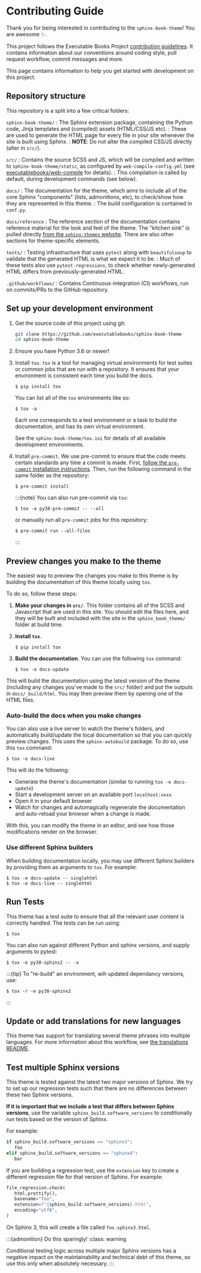 # Contributing Guide

Thank you for being interested in contributing to the `sphinx-book-theme`! You
are awesome ✨.

This project follows the Executable Books Project [contribution guidelines](https://executablebooks.org/en/latest/contributing.html).
It contains information about our conventions around coding style, pull request workflow, commit messages and more.

This page contains information to help you get started with development on this
project.

## Repository structure

This repository is a split into a few critical folders:

`sphinx-book-theme/`
: The Sphinx extension package, containing the Python code, Jinja templates and (compiled) assets (HTML/CSS/JS etc).
: These are used to generate the HTML page for every file in your site whenever the site is built using Sphinx.
: **NOTE**: Do not alter the compiled CSS/JS directly (alter in `src/`).

`src/`
: Contains the source SCSS and JS, which will be compiled and written to `sphinx-book-theme/static`, as configured by `web-compile-config.yml` (see [executablebooks/web-compile](https://github.com/executablebooks/web-compile) for details).
: This compilation is called by default, during development commands (see below).

`docs/`
: The documentation for the theme, which aims to include all of the core Sphinx "components" (lists, admonitions, etc), to check/show how they are represented in this theme.
: The build configuration is contained in `conf.py`.

`docs/reference`
: The reference section of the documentation contains reference material for the look and feel of the theme.
  The "kitchen sink" is pulled directly [from the `sphinx-themes` website](https://github.com/sphinx-themes/sphinx-themes.org/tree/master/sample-docs/kitchen-sink).
  There are also other sections for theme-specific elements.

`tests/`
: Testing infrastructure that uses `pytest` along with `beautifulsoup` to validate
  that the generated HTML is what we expect it to be.
: Much of these tests also use `pytest-regressions`, to check whether newly-generated HTML differs from previously-generated HTML.

`.github/workflows/`
: Contains Continuous-integration (CI) workflows, run on commits/PRs to the GitHub repository.


## Set up your development environment

1. Get the source code of this project using git:

   ```bash
   git clone https://github.com/executablebooks/sphinx-book-theme
   cd sphinx-book-theme
   ```

2. Ensure you have Python 3.6 or newer!
3. Install `tox`.
   `tox` is a tool for managing virtual environments for test suites or common jobs that are run with a repository.
   It ensures that your environment is consistent each time you build the docs.

   ```console
   $ pip install tox
   ```

   You can list all of the `tox` environments like so:

   ```console
   $ tox -a
   ```

   Each one corresponds to a test environment or a task to build the documentation, and has its own virtual environment.

   See the `sphinx-book-theme/tox.ini` for details of all available development environments.
4. Install `pre-commit`.
   We use pre-commit to ensure that the code meets certain standards any time a commit is made.
   First, [follow the `pre-commit` installation instructions](https://pre-commit.com/#install).
   Then, run the following command in the same folder as the repository:

   ```console
   $ pre-commit install
   ```

   :::{note}
   You can also run pre-commit via `tox`:
   ```console
   $ tox -e py38-pre-commit -- --all
   ```
   or manually run all `pre-commit` jobs for this repository:

   ```console
   $ pre-commit run --all-files
   ```
   :::


## Preview changes you make to the theme

The easiest way to preview the changes you make to this theme is by building the documentation of this theme locally using `tox`.

To do so, follow these steps:

1. **Make your changes in `src/`**. This folder contains all of the SCSS and Javascript that are used in this site. You should edit the files here, and they will be built and included with the site in the `sphinx_book_theme/` folder at build time.
2. **Install `tox`**.

   ```console
   $ pip install tox
   ```
3. **Build the documentation**. You can use the following `tox` command:

   ```console
   $ tox -e docs-update
   ```

This will build the documentation using the latest version of the theme (including any changes you've made to the `src/` folder) and put the outputs in `docs/_build/html`.
You may then preview them by opening one of the HTML files.

### Auto-build the docs when you make changes

You can also use a live server to watch the theme's folders, and automatically build/update the local documentation so that you can quickly preview changes.
This uses the `sphinx-autobuild` package.
To do so, use this `tox` command:

```console
$ tox -e docs-live
```

This will do the following:

- Generate the theme's documentation (similar to running `tox -e docs-update`)
- Start a development server on an available port `localhost:xxxx`
- Open it in your default browser
- Watch for changes and automagically regenerate the documentation and auto-reload your browser when a change is made.

With this, you can modify the theme in an editor, and see how those modifications render on the browser.

### Use different Sphinx builders

When building documentation locally, you may use different Sphinx builders by providing them as arguments to `tox`.
For example:

```console
$ tox -e docs-update -- singlehtml
$ tox -e docs-live -- singlehtml
```

## Run Tests

This theme has a test suite to ensure that all the relevant user content is
correctly handled. The tests can be run using:

```console
$ tox
```

You can also run against different Python and sphinx versions, and supply arguments to pytest:

```console
$ tox -e py38-sphinx2 -- -x
```

:::{tip}
To "re-build" an environment, wih updated dependancy versions, use:

```console
$ tox -r -e py38-sphinx2
```

:::


## Update or add translations for new languages

This theme has support for translating several theme phrases into multiple languages.
For more information about this workflow, see [the translations README](https://github.com/executablebooks/sphinx-book-theme/tree/HEAD/sphinx_book_theme/translations).


## Test multiple Sphinx versions

This theme is tested against the latest two major versions of Sphinx.
We try to set up our regression tests such that there are no differences between these two Sphinx versions.

**If it is important that we include a test that differs between Sphinx versions**, use the variable `sphinx_build.software_versions` to conditionally run tests based on the version of Sphinx.

For example:

```python
if sphinx_build.software_versions == "sphinx3":
   foo
elif sphinx_build.software_versions == "sphinx4":
   bar
```

If you are building a regression test, use the `extension` key to create a different regression file for that version of Sphinx.
For example:

```python
file_regression.check(
   html.prettify(),
   basename="foo",
   extension=f"{sphinx_build.software_versions}.html",
   encoding="utf8",
)
```

On Sphinx 3, this will create a file called `foo.sphinx3.html`.

:::{admonition} Do this sparingly!
:class: warning

Conditional testing logic across multiple major Sphinx versions has a negative impact on the maintainability and technical debt of this theme, so use this only when absolutely necessary.
:::
